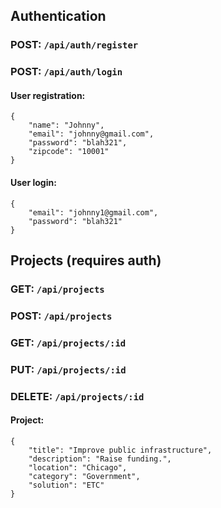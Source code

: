 ## Authentication

### POST: `/api/auth/register`
### POST: `/api/auth/login`

#### User registration:

```
{
    "name": "Johnny",
    "email": "johnny@gmail.com",
    "password": "blah321",
    "zipcode": "10001"
}
```

#### User login:

```
{
    "email": "johnny1@gmail.com",
    "password": "blah321"
}
```

## Projects (requires auth)

### GET: `/api/projects`
### POST: `/api/projects`
### GET: `/api/projects/:id`
### PUT: `/api/projects/:id`
### DELETE: `/api/projects/:id`

#### Project:

```
{
    "title": "Improve public infrastructure",
    "description": "Raise funding.",
    "location": "Chicago",
    "category": "Government",
    "solution": "ETC"
}
```

